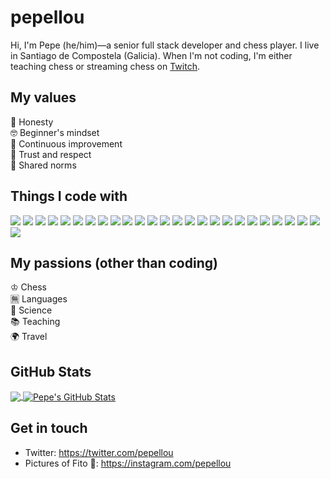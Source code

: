 # pepellou
Hi, I'm Pepe (he/him)—a senior full stack developer and chess player.  I live in Santiago de Compostela (Galicia). When I'm not coding, I'm either teaching chess or streaming chess on [Twitch](https://twitch.tv/pepellou).

## My values

🔮 Honesty<br>
🤓 Beginner's mindset<br>
💪 Continuous improvement<br>
💖 Trust and respect<br>
🙌 Shared norms

## Things I code with
![](https://img.shields.io/badge/-Git-F05032?style=flat-square&logo=git&logoColor=white)
![](https://img.shields.io/badge/-Vim-F05032?style=flat-square&logo=vim&logoColor=white)
![](https://img.shields.io/badge/-JavaScript-43853d?style=flat&logo=javascript&logoColor=white&color=2bbc8a)
![](https://img.shields.io/badge/-HTML5-43853d?style=flat-square&logo=html5&logoColor=white)
![](https://img.shields.io/badge/-CSS3-43853d?style=flat-square&logo=css3&logoColor=white)
![](https://img.shields.io/badge/-PHP-43853d?style=flat&logo=php&logoColor=white&color=2bbc8a)
![](https://img.shields.io/badge/-Java-43853d?style=flat&logo=java&logoColor=white&color=2bbc8a)
![](https://img.shields.io/badge/-Bash-43853d?style=flat&logo=gnu-bash&logoColor=white&color=2bbc8a)
![](https://img.shields.io/badge/-Nodejs-46a2f1?style=flat-square&logo=Node.js&logoColor=white)
![](https://img.shields.io/badge/-Bootstrap-46a2f1?style=flat-square&logo=Bootstrap&logoColor=white)
![](https://img.shields.io/badge/-Symfony-46a2f1?style=flat&logo=symfony&logoColor=white&color=2bbc8a)
![](https://img.shields.io/badge/-Angular-46a2f1?style=flat-square&logo=angular&logoColor=white)
![](https://img.shields.io/badge/-React-46a2f1?style=flat-square&logo=react&logoColor=white)
![](https://img.shields.io/badge/-Wordpress-46a2f1?style=flat-square&logo=wordpress&logoColor=white)
![](https://img.shields.io/badge/-Spring-46a2f1?style=flat-square&logo=spring&logoColor=white)
![](https://img.shields.io/badge/-Joomla-46a2f1?style=flat-square&logo=joomla&logoColor=white)
![](https://img.shields.io/badge/-MongoDB-13aa52?style=flat-square&logo=mongodb&logoColor=white)
![](https://img.shields.io/badge/-PostgreSQL-13aa52?style=flat-square&logo=postgresql&logoColor=white)
![](https://img.shields.io/badge/-MySQL-13aa52?style=flat-square&logo=mysql&logoColor=white)
![](https://img.shields.io/badge/-redis-13aa52?style=flat-square&logo=redis&logoColor=white)
![](https://img.shields.io/badge/-NPM-430098?style=flat-square&logo=npm&logoColor=white)
![](https://img.shields.io/badge/-Webpack-430098?style=flat-square&logo=webpack&logoColor=white)
![](https://img.shields.io/badge/-Sass-430098?style=flat-square&logo=sass&logoColor=white)
![](https://img.shields.io/badge/-Styled_Components-430098?style=flat-square&logo=styled-components&logoColor=white)
![](https://img.shields.io/badge/-Docker-430098?style=flat-square&logo=docker&logoColor=white)
![](https://img.shields.io/badge/-OpenGL-F9A03C?style=flat-square&logo=opengl&logoColor=white)

## My passions (other than coding)

♔ Chess<br>
🈚️ Languages<br>
🔬 Science<br>
📚 Teaching<br>
🌍 Travel

## GitHub Stats

<a href="https://github.com/pepellou/pepellou">
  <img align="center" src="https://github-readme-stats.vercel.app/api/top-langs/?username=pepellou&layout=compact" />
</a>
<a href="https://github.com/pepellou/pepellou">
  <img align="center" src="https://github-readme-stats.vercel.app/api?username=pepellou&show_icons=true&line_height=27&count_private=true&include_all_commits=true" alt="Pepe's GitHub Stats" />
</a>

## Get in touch
- Twitter: https://twitter.com/pepellou
- Pictures of Fito 🐶: https://instagram.com/pepellou

